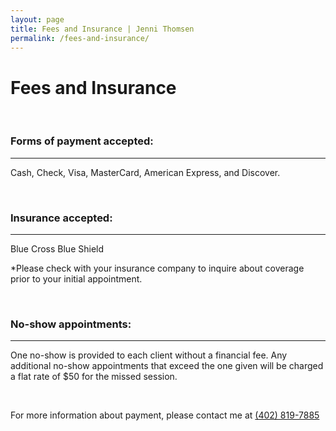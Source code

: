 ```yaml
---
layout: page
title: Fees and Insurance | Jenni Thomsen
permalink: /fees-and-insurance/
---
```

<div class="row">
  <div class="col-md-6 col-md-offset-3 col-xs-10 col-xs-offset-1">

<h1>Fees and Insurance</h1>
<br>
<h3>Forms of payment accepted:</h3>
<hr>
<p class="indent">Cash, Check, Visa, MasterCard, American Express, and Discover.</p>


<br>
<h3>Insurance accepted:</h3>
<hr>
<p class="indent">Blue Cross Blue Shield</p>



<p class="sub-text">*Please check with your insurance company to inquire about coverage prior to your initial appointment.</p>


<br>
<h3>No-show appointments:</h3>
<hr>
<p class="indent">One no-show is provided to each client without a financial fee. Any additional no-show appointments that exceed the one given will be charged a flat rate of $50 for the missed session.</p>


<br>
<p>For more information about payment, please contact me at <a href="tel:1-402-819-7885">(402) 819-7885</a></p>

  </div>
</div>
